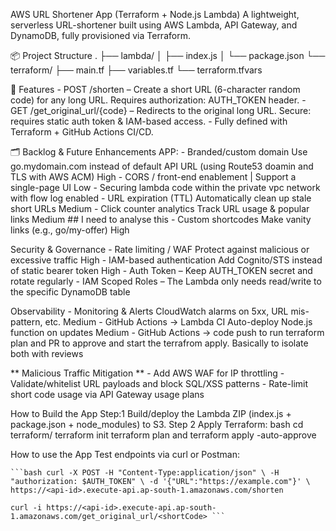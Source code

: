 AWS URL Shortener App (Terraform + Node.js Lambda)
A lightweight, serverless URL-shortener built using AWS Lambda, API Gateway, and DynamoDB, fully provisioned via Terraform.

📦 Project Structure
.
├── lambda/
│   ├── index.js
│   └── package.json
└── terraform/
    ├── main.tf
    ├── variables.tf
    └── terraform.tfvars

🚀 Features
    - POST /shorten – Create a short URL (6-character random code) for any long URL.
        Requires authorization: AUTH_TOKEN header.
    - GET /get_original_url/{code} – Redirects to the original long URL.
        Secure: requires static auth token & IAM-based access.
    - Fully defined with Terraform + GitHub Actions CI/CD.

🗂 Backlog & Future Enhancements
APP:
    - Branded/custom domain	Use go.mydomain.com instead of default API URL (using Route53 doamin and TLS with AWS ACM)	High
    - CORS / front-end enablement | Support a single-page UI	Low
    - Securing lambda code within the private vpc network with flow log enabled
    - URL expiration (TTL)	Automatically clean up stale short URLs	Medium
    - Click counter analytics	Track URL usage & popular links	Medium ## I need to analyse this
    - Custom shortcodes	Make vanity links (e.g., go/my-offer)	High

Security & Governance
    - Rate limiting / WAF	Protect against malicious or excessive traffic	High
    - IAM-based authentication	Add Cognito/STS instead of static bearer token	High
    - Auth Token – Keep AUTH_TOKEN secret and rotate regularly
    - IAM Scoped Roles – The Lambda only needs read/write to the specific DynamoDB table

Observability
    - Monitoring & Alerts	CloudWatch alarms on 5xx, URL mis-pattern, etc.	Medium
    - GitHub Actions → Lambda CI	Auto-deploy Node.js function on updates	Medium
    - GitHub Actions → code push to run terraform plan and PR to approve and start the terrafrom apply. Basically to isolate both with reviews


** Malicious Traffic Mitigation **
    - Add AWS WAF for IP throttling
    - Validate/whitelist URL payloads and block SQL/XSS patterns
    - Rate-limit short code usage via API Gateway usage plans

How to Build the App
    Step:1 Build/deploy the Lambda ZIP (index.js + package.json + node_modules) to S3.
    Step 2 Apply Terraform: bash cd terraform/ terraform init terraform plan and terraform apply -auto-approve 

How to use the App
    Test endpoints via curl or Postman: 
    
    ```bash curl -X POST -H "Content-Type:application/json" \ -H "authorization: $AUTH_TOKEN" \ -d '{"URL":"https://example.com"}' \ https://<api-id>.execute-api.ap-south-1.amazonaws.com/shorten

    curl -i https://<api-id>.execute-api.ap-south-1.amazonaws.com/get_original_url/<shortCode> ```

